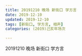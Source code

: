 ```yaml
---
title: 20191210 晚场 新街口 学方言
date: 2019-12-10
updated: 2019-12-10
tags: [新街口, 学方言, 相声]
categories: (2019)己亥年场次

---
```


20191210 晚场 新街口 学方言